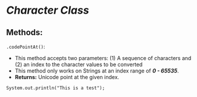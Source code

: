 # *Character Class*

## Methods:
`.codePointAt()`: 
- This method accepts two parameters: (1) A sequence of characters and (2) an index to the character values to be converted
- This method only works on Strings at an index range of ***0 - 65535***.
- **Returns:** Unicode point at the given index.

```jsunicoderegexp
System.out.println("This is a test");
```